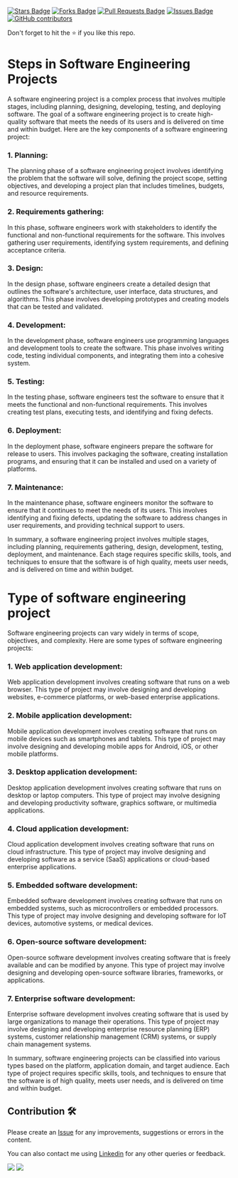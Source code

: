 <a href="https://github.com/drshahizan/software-engineering/stargazers"><img src="https://img.shields.io/github/stars/drshahizan/software-engineering" alt="Stars Badge"/></a>
<a href="https://github.com/drshahizan/software-engineering/network/members"><img src="https://img.shields.io/github/forks/drshahizan/software-engineering" alt="Forks Badge"/></a>
<a href="https://github.com/drshahizan/software-engineering/pulls"><img src="https://img.shields.io/github/issues-pr/drshahizan/software-engineering" alt="Pull Requests Badge"/></a>
<a href="https://github.com/drshahizan/software-engineering/issues"><img src="https://img.shields.io/github/issues/drshahizan/software-engineering" alt="Issues Badge"/></a>
<a href="https://github.com/drshahizan/software-engineering/graphs/contributors"><img alt="GitHub contributors" src="https://img.shields.io/github/contributors/drshahizan/software-engineering?color=2b9348"></a>


Don't forget to hit the :star: if you like this repo.

# Steps in Software Engineering Projects
A software engineering project is a complex process that involves multiple stages, including planning, designing, developing, testing, and deploying software. The goal of a software engineering project is to create high-quality software that meets the needs of its users and is delivered on time and within budget. Here are the key components of a software engineering project:

### 1. Planning:
The planning phase of a software engineering project involves identifying the problem that the software will solve, defining the project scope, setting objectives, and developing a project plan that includes timelines, budgets, and resource requirements.

### 2. Requirements gathering:
In this phase, software engineers work with stakeholders to identify the functional and non-functional requirements for the software. This involves gathering user requirements, identifying system requirements, and defining acceptance criteria.

### 3. Design:
In the design phase, software engineers create a detailed design that outlines the software's architecture, user interface, data structures, and algorithms. This phase involves developing prototypes and creating models that can be tested and validated.

### 4. Development:
In the development phase, software engineers use programming languages and development tools to create the software. This phase involves writing code, testing individual components, and integrating them into a cohesive system.

### 5. Testing:
In the testing phase, software engineers test the software to ensure that it meets the functional and non-functional requirements. This involves creating test plans, executing tests, and identifying and fixing defects.

### 6. Deployment:
In the deployment phase, software engineers prepare the software for release to users. This involves packaging the software, creating installation programs, and ensuring that it can be installed and used on a variety of platforms.

### 7. Maintenance:
In the maintenance phase, software engineers monitor the software to ensure that it continues to meet the needs of its users. This involves identifying and fixing defects, updating the software to address changes in user requirements, and providing technical support to users.

In summary, a software engineering project involves multiple stages, including planning, requirements gathering, design, development, testing, deployment, and maintenance. Each stage requires specific skills, tools, and techniques to ensure that the software is of high quality, meets user needs, and is delivered on time and within budget.

# Type of software engineering project

Software engineering projects can vary widely in terms of scope, objectives, and complexity. Here are some types of software engineering projects:

### 1. Web application development:
Web application development involves creating software that runs on a web browser. This type of project may involve designing and developing websites, e-commerce platforms, or web-based enterprise applications.

### 2. Mobile application development:
Mobile application development involves creating software that runs on mobile devices such as smartphones and tablets. This type of project may involve designing and developing mobile apps for Android, iOS, or other mobile platforms.

### 3. Desktop application development:
Desktop application development involves creating software that runs on desktop or laptop computers. This type of project may involve designing and developing productivity software, graphics software, or multimedia applications.

### 4. Cloud application development:
Cloud application development involves creating software that runs on cloud infrastructure. This type of project may involve designing and developing software as a service (SaaS) applications or cloud-based enterprise applications.

### 5. Embedded software development:
Embedded software development involves creating software that runs on embedded systems, such as microcontrollers or embedded processors. This type of project may involve designing and developing software for IoT devices, automotive systems, or medical devices.

### 6. Open-source software development:
Open-source software development involves creating software that is freely available and can be modified by anyone. This type of project may involve designing and developing open-source software libraries, frameworks, or applications.

### 7. Enterprise software development:
Enterprise software development involves creating software that is used by large organizations to manage their operations. This type of project may involve designing and developing enterprise resource planning (ERP) systems, customer relationship management (CRM) systems, or supply chain management systems.

In summary, software engineering projects can be classified into various types based on the platform, application domain, and target audience. Each type of project requires specific skills, tools, and techniques to ensure that the software is of high quality, meets user needs, and is delivered on time and within budget.

## Contribution 🛠️
Please create an [Issue](https://github.com/drshahizan/software-engineering/issues) for any improvements, suggestions or errors in the content.

You can also contact me using [Linkedin](https://www.linkedin.com/in/drshahizan/) for any other queries or feedback.

![](https://komarev.com/ghpvc/?username=drshahizan&label=Views&color=0e75b6&style=flat)
![](https://hit.yhype.me/github/profile?user_id=81284918)

